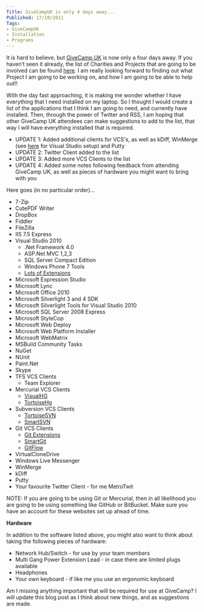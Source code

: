 ```yaml
---
Title: GiveCampUK is only 4 days away...
Published: 17/10/2011
Tags:
- GiveCampUK
- Installation
- Programs
---
```


It is hard to believe, but [GiveCamp UK](http://www.givecamp.org.uk/) is now only a four days away. If you haven’t seen it already, the list of Charities and Projects that are going to be involved can be found [here](http://www.givecamp.org.uk/blog/introducing-our-givecamp-uk-2011-charity-projects). I am really looking forward to finding out what Project I am going to be working on, and how I am going to be able to help out!!

With the day fast approaching, it is making me wonder whether I have everything that I need installed on my laptop. So I thought I would create a list of the applications that I think I am going to need, and currently have installed. Then, through the power of Twitter and RSS, I am hoping that other GiveCamp UK attendees can make suggestions to add to the list, that way I will have everything installed that is required.

- UPDATE 1: Added additional clients for VCS's, as well as kDiff, WinMerge (see [here](http://www.gep13.co.uk/blog/visual-studio-2010-compare-and-merge-tool-configuration) for Visual Studio setup) and Putty 
- UPDATE 2: Twitter Client added to the list 
- UPDATE 3: Added more VCS Clients to the list 
- UPDATE 4: Added some notes following feedback from attending GiveCamp UK, as well as pieces of hardware you might want to bring with you 
 
Here goes (in no particular order)...

- 7-Zip 
- CutePDF Writer 
- DropBox 
- Fiddler 
- FileZilla 
- IIS 7.5 Express 
- Visual Studio 2010             
  - .Net Framework 4.0 
  - ASP.Net MVC 1,2,3 
  - SQL Server Compact Edition 
  - Windows Phone 7 Tools 
  - [Lots of Extensions](http://www.gep13.co.uk/blog/visual-studio-2010-extensions)
- Microsoft Expression Studio 
- Microsoft Lync 
- Microsoft Office 2010 
- Microsoft Silverlight 3 and 4 SDK 
- Microsoft Silverlight Tools for Visual Studio 2010 
- Microsoft SQL Server 2008 Express 
- Microsoft StyleCop 
- Microsoft Web Deploy 
- Microsoft Web Platform Installer 
- Microsoft WebMatrix 
- MSBuild Community Tasks 
- NuGet 
- NUnit 
- Paint.Net 
- Skype 
- TFS VCS Clients             
  - Team Explorer 
- Mercurial VCS Clients             
  - [VisualHG](http://visualhg.codeplex.com/)
  - [TortoiseHg](http://tortoisehg.bitbucket.org/)
- Subversion VCS Clients             
  - [TortoiseSVN](http://tortoisesvn.tigris.org/)
  - [SmartSVN](http://www.syntevo.com/smartsvn/index.html)
- Git VCS Clients             
  - [Git Extensions](http://code.google.com/p/gitextensions/)
  - [SmartGit](http://www.syntevo.com/smartgit/index.html)
  - [GitFlow](https://github.com/nvie/gitflow)
- VirtualCloneDrive 
- Windows Live Messenger 
- WinMerge 
- kDiff 
- Putty 
- Your favourite Twitter Client - for me MetroTwit 
 

NOTE: If you are going to be using Git or Mercurial, then in all likelihood you are going to be using something like GitHub or BitBucket. Make sure you have an account for these websites set up ahead of time.

**Hardware**

In addition to the software listed above, you might also want to think about taking the following pieces of hardware:
    
- Network Hub/Switch - for use by your team members 
- Multi Gang Power Extension Lead - in case there are limited plugs available 
- Headphones 
- Your own keyboard - if like me you use an ergonomic keyboard 

Am I missing anything important that will be required for use at GiveCamp? I will update this blog post as I think about new things, and as suggestions are made.
